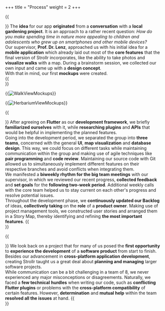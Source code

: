 +++
title = "Process"
weight = 2
+++


{{<section title="Idea">}}
The **idea** for our app **originated** from a **conversation** with a **local gardening project**. It is an approach to a rather recent question: _How do you make spending time in nature more appealing to children and adolescents who grew up on smartphones and other mobile devices?_ \
Our supervisor, **Prof. Dr. Lenz**, approached us with his initial idea for a **mobile application** which already laid out most of the **core features** that the final version of Strollr incorporates, like the ability to take photos and **visualize walks** with a map. 
During a brainstorm session, we collected our own input and came up with a **design concept**. \
With that in mind, our first **mockups** were created.  
{{</section>}}

{{<image src="RouteViewCompilation2.png" alt="WalkViewMockups">}}

{{<image src="HerbariumViewCompilation.png" alt="HerbariumViewMockups">}}

{{<section title="Development">}}
After agreeing on **Flutter** as our **development framework**, we briefly **familiarized ourselves** with it, while **researching plugins** and **APIs** that would be helpful in implementing the planned features. \
Going into the development period, we separated the group into **three teams**, concerned with the general **UI**, **map visualization** and **database design**. 
This way, we could focus on different tasks while maintaining communication within the group and making use of agile techniques like **pair programming** and **code review**. 
Maintaining our source code with Git allowed us to simultaneously implement different features on their respective branches and avoid conflicts when integrating them. \
We manifested a **biweekly rhythm for the big team meetings** with our supervisor, in which we reviewed our recent progress, **collected feedback** and **set goals** for the **following two-week period**. 
Additional weekly calls with the core team helped us to stay current on each other's progress and resolve potential issues.\
Throughout the development phase, we **continuously updated our Backlog** of ideas, **collectively taking** on the **role** of a **product owner**. Making use of project management tools, we constructed user stories and arranged them in a Story Map, 
thereby identifying and refining **the most important features**.
{{</section>}}


{{<section title="Reflection">}}
We look back on a project that for many of us posed the **first opportunity** to **experience the development** of a **software product** from start to finish. 
Besides our advancement in **cross-platform application** **development**, creating Strollr taught us a great deal about **planning and managing** larger software projects. \
While communication can be a bit challenging in a team of 8, we never experienced any major misconceptions or disagreements. Naturally, we faced a **few technical** **hurdles** when writing our code, such as **conflicting Flutter plugins** 
or problems with the **cross-platform compatibility** of certain features. However, **determination** and **mutual help** within the team **resolved all the issues** at hand. 
{{</section>}}

